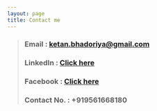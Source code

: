 ```yaml
---
layout: page
title: Contact me
---
```


> ### Email : ketan.bhadoriya@gmail.com
> ### LinkedIn : <a href="https://www.linkedin.com/in/ketanbhadoriya" target="_blank">Click here</a>
> ### Facebook : <a href="https://www.facebook.com/ketan.bhadoriya" target="_blank">Click here</a>
> ### Contact No. : +919561668180

